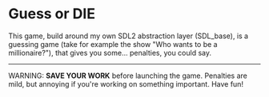 # Guess or DIE

This game, build around my own SDL2 abstraction layer (SDL_base), is a guessing game (take for example the show \"Who wants to be a millionaire?\"), that gives you some... penalties, you could say. 

---

WARNING: **SAVE YOUR WORK** before launching the game. Penalties are mild, but annoying if you're working on something important. Have fun!